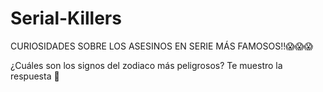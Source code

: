 # Serial-Killers

 CURIOSIDADES SOBRE LOS ASESINOS EN SERIE MÁS FAMOSOS!!😱😱😱
 
¿Cuáles son los signos del zodiaco más peligrosos? Te muestro la respuesta 🤡
